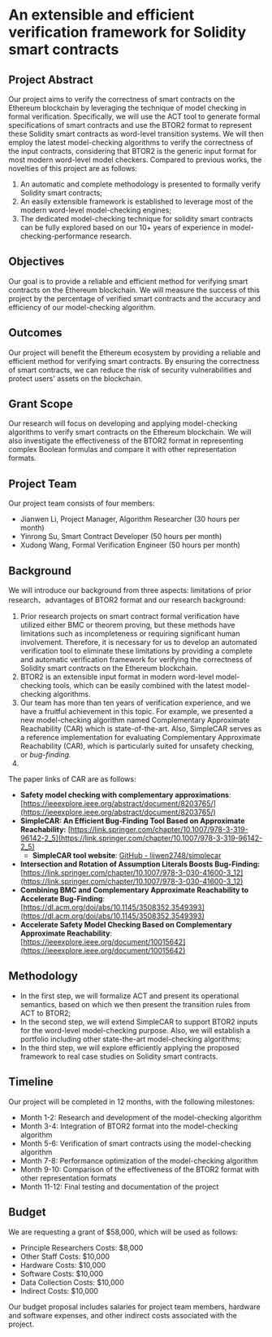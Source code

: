 
# An extensible and efficient verification framework for Solidity smart contracts 

## Project Abstract

Our project aims to verify the correctness of smart contracts on the Ethereum blockchain by leveraging the technique of model checking in formal verification. Specifically, we will use the ACT tool to generate formal specifications of smart contracts and use the BTOR2 format to represent these Solidity smart contracts as word-level transition systems. We will then employ the latest model-checking algorithms to verify the correctness of the input contracts, considering that BTOR2 is the generic input format for most modern word-level model checkers. Compared to previous works, the novelties of this project are as follows:

1. An automatic and complete methodology is presented to formally verify Solidity smart contracts;
2. An easily extensible framework is established to leverage most of the modern word-level model-checking engines;
3. The dedicated model-checking technique for solidity smart contracts can be fully explored based on our 10+ years of experience in model-checking-performance research. 

## Objectives

Our goal is to provide a reliable and efficient method for verifying smart contracts on the Ethereum blockchain. We will measure the success of this project by the percentage of verified smart contracts and the accuracy and efficiency of our model-checking algorithm.

## Outcomes

Our project will benefit the Ethereum ecosystem by providing a reliable and efficient method for verifying smart contracts. By ensuring the correctness of smart contracts, we can reduce the risk of security vulnerabilities and protect users' assets on the blockchain.

## Grant Scope

Our research will focus on developing and applying model-checking algorithms to verify smart contracts on the Ethereum blockchain. We will also investigate the effectiveness of the BTOR2 format in representing complex Boolean formulas and compare it with other representation formats.

## Project Team

Our project team consists of four members:

- Jianwen Li, Project Manager, Algorithm Researcher (30 hours per month)
- Yinrong Su, Smart Contract Developer (50 hours per month)
- Xudong Wang, Formal Verification Engineer (50 hours per month)

## **Background**

We will introduce our background from three aspects: limitations of prior research、advantages of BTOR2 format and our research background:

1. Prior research projects on smart contract formal verification have utilized either BMC or theorem proving, but these methods have limitations such as incompleteness or requiring significant human involvement. Therefore, it is necessary for us to develop an automated verification tool to eliminate these limitations by providing a complete and automatic verification framework for verifying the correctness of Solidity smart contracts on the Ethereum blockchain.
2. BTOR2 is an extensible input format in modern word-level model-checking tools, which can be easily combined with the latest model-checking algorithms.
3. Our team has more than ten years of verification experience, and we have a fruitful achievement in this topic. For example, we presented a new model-checking algorithm named Complementary Approximate Reachability (CAR) which is state-of-the-art. Also, SimpleCAR serves as a reference implementation for evaluating Complementary Approximate Reachability (CAR), which is particularly suited for unsafety checking, or *bug-finding.*
4. 

The paper links of CAR are as follows:

- **Safety model checking with complementary approximations**: [https://ieeexplore.ieee.org/abstract/document/8203765/](https://ieeexplore.ieee.org/abstract/document/8203765/)
- **SimpleCAR: An Efficient Bug-Finding Tool Based on Approximate Reachability:** [https://link.springer.com/chapter/10.1007/978-3-319-96142-2_5](https://link.springer.com/chapter/10.1007/978-3-319-96142-2_5)
    - **SimpleCAR tool website**: [GitHub - lijwen2748/simplecar](https://github.com/lijwen2748/simplecar)
- **Intersection and Rotation of Assumption Literals Boosts Bug-Finding:**   [https://link.springer.com/chapter/10.1007/978-3-030-41600-3_12](https://link.springer.com/chapter/10.1007/978-3-030-41600-3_12)
- **Combining BMC and Complementary Approximate Reachability to Accelerate Bug-Finding**: [https://dl.acm.org/doi/abs/10.1145/3508352.3549393](https://dl.acm.org/doi/abs/10.1145/3508352.3549393)
- **Accelerate Safety Model Checking Based on Complementary Approximate Reachability**:  [https://ieeexplore.ieee.org/document/10015642](https://ieeexplore.ieee.org/document/10015642)

## Methodology

- In the first step, we will formalize ACT and present its operational semantics, based on which we then present the transition rules from ACT to BTOR2;
- In the second step,  we will extend SimpleCAR to support BTOR2 inputs for the word-level model-checking purpose. Also, we will establish a portfolio including other state-the-art model-checking algorithms;
- In the third step, we will explore efficiently applying the proposed framework to real case studies on Solidity smart contracts.
    
    

## Timeline

Our project will be completed in 12 months, with the following milestones:

- Month 1-2: Research and development of the model-checking algorithm
- Month 3-4: Integration of BTOR2 format into the model-checking algorithm
- Month 5-6: Verification of smart contracts using the model-checking algorithm
- Month 7-8: Performance optimization of the model-checking algorithm
- Month 9-10: Comparison of the effectiveness of the BTOR2 format with other representation formats
- Month 11-12: Final testing and documentation of the project

## Budget

We are requesting a grant of $58,000, which will be used as follows:

- Principle Researchers Costs: $8,000
- Other Staff Costs: $10,000
- Hardware Costs: $10,000
- Software Costs: $10,000
- Data Collection Costs: $10,000
- Indirect Costs: $10,000

Our budget proposal includes salaries for project team members, hardware and software expenses, and other indirect costs associated with the project.
